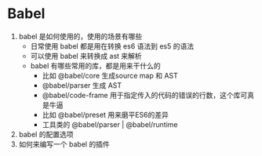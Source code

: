 # Babel

1. babel 是如何使用的，使用的场景有哪些
   - 日常使用 babel 都是用在转换 es6 语法到 es5 的语法
   - 可以使用 babel 来转换成 ast 来解析 
   - babel 有哪些常用的库，都是用来干什么的
        - 比如 @babel/core 生成source map 和 AST
        - @babel/parser 生成 AST
        - @babel/code-frame 用于指定传入的代码的错误的行数，这个库可真是牛逼  
        - 比如 @babel/preset 用来磨平ES6的差异
        - 工具类的 @babel/parser | @babel/runtime
2. babel 的配置选项
4. 如何来编写一个 babel 的插件